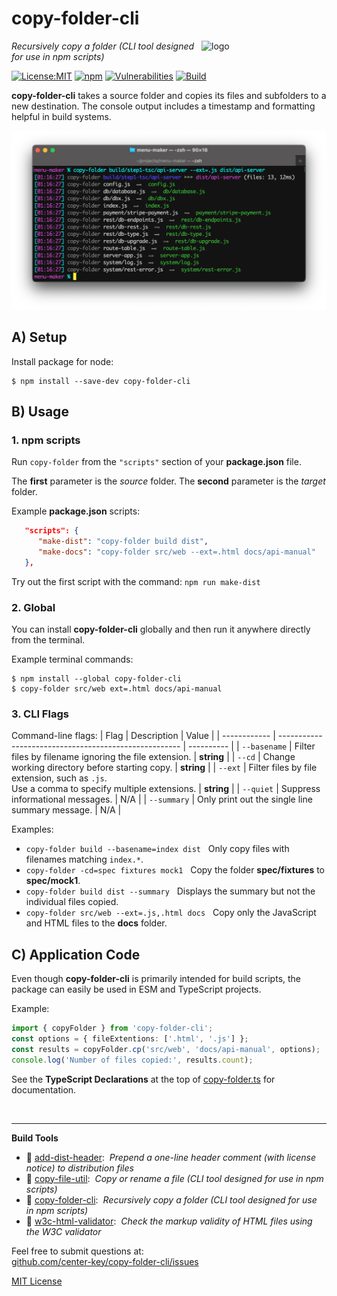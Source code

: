 # copy-folder-cli
<img src=https://centerkey.com/graphics/center-key-logo.svg align=right width=200 alt=logo>

_Recursively copy a folder (CLI tool designed for use in npm scripts)_

[![License:MIT](https://img.shields.io/badge/License-MIT-blue.svg)](https://github.com/center-key/copy-folder-cli/blob/main/LICENSE.txt)
[![npm](https://img.shields.io/npm/v/copy-folder-cli.svg)](https://www.npmjs.com/package/copy-folder-cli)
[![Vulnerabilities](https://snyk.io/test/github/center-key/copy-folder-cli/badge.svg)](https://snyk.io/test/github/center-key/copy-folder-cli)
[![Build](https://github.com/center-key/copy-folder-cli/workflows/build/badge.svg)](https://github.com/center-key/copy-folder-cli/actions/workflows/run-spec-on-push.yaml)

**copy-folder-cli** takes a source folder and copies its files and subfolders to a new destination.  The console output includes a timestamp and formatting helpful in build systems.

<img src=https://raw.githubusercontent.com/center-key/copy-folder-cli/main/screenshot.png
width=800 alt=screenshot>

## A) Setup
Install package for node:
```shell
$ npm install --save-dev copy-folder-cli
```

## B) Usage
### 1. npm scripts
Run `copy-folder` from the `"scripts"` section of your **package.json** file.

The **first** parameter is the *source* folder.
The **second** parameter is the *target* folder.

Example **package.json** scripts:
```json
   "scripts": {
      "make-dist": "copy-folder build dist",
      "make-docs": "copy-folder src/web --ext=.html docs/api-manual"
   },
```
Try out the first script with the command: `npm run make-dist`

### 2. Global
You can install **copy-folder-cli** globally and then run it anywhere directly from the terminal.

Example terminal commands:
```shell
$ npm install --global copy-folder-cli
$ copy-folder src/web ext=.html docs/api-manual
```

### 3. CLI Flags
Command-line flags:
| Flag         | Description                                           | Value      |
| ------------ | ----------------------------------------------------- | ---------- |
| `--basename` | Filter files by filename ignoring the file extension. | **string** |
| `--cd`       | Change working directory before starting copy.        | **string** |
| `--ext`      | Filter files by file extension, such as `.js`.<br>Use a comma to specify multiple extensions. | **string** |
| `--quiet`    | Suppress informational messages.                      | N/A        |
| `--summary`  | Only print out the single line summary message.       | N/A        |

Examples:
   - `copy-folder build --basename=index dist`  &nbsp; Only copy files with filenames matching `index.*`.
   - `copy-folder -cd=spec fixtures mock1`      &nbsp; Copy the folder **spec/fixtures** to **spec/mock1**.
   - `copy-folder build dist --summary`         &nbsp; Displays the summary but not the individual files copied.
   - `copy-folder src/web --ext=.js,.html docs` &nbsp; Copy only the JavaScript and HTML files to the **docs** folder.

## C) Application Code
Even though **copy-folder-cli** is primarily intended for build scripts, the package can easily be used in ESM and TypeScript projects.

Example:
``` typescript
import { copyFolder } from 'copy-folder-cli';
const options = { fileExtentions: ['.html', '.js'] };
const results = copyFolder.cp('src/web', 'docs/api-manual', options);
console.log('Number of files copied:', results.count);
```

See the **TypeScript Declarations** at the top of [copy-folder.ts](copy-folder.ts) for documentation.

<br>

---
**Build Tools**
   - 🎋 [add-dist-header](https://github.com/center-key/add-dist-header):&nbsp; _Prepend a one-line header comment (with license notice) to distribution files_
   - 📄 [copy-file-util](https://github.com/center-key/copy-file-util):&nbsp; _Copy or rename a file (CLI tool designed for use in npm scripts)_
   - 📂 [copy-folder-cli](https://github.com/center-key/copy-folder-cli):&nbsp; _Recursively copy a folder (CLI tool designed for use in npm scripts)_
   - 🚦 [w3c-html-validator](https://github.com/center-key/w3c-html-validator):&nbsp; _Check the markup validity of HTML files using the W3C validator_

Feel free to submit questions at:<br>
[github.com/center-key/copy-folder-cli/issues](https://github.com/center-key/copy-folder-cli/issues)

[MIT License](LICENSE.txt)
